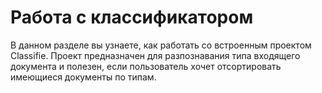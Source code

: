 # Работа с классификатором

В данном разделе вы узнаете, как работать со встроенным проектом Classifie. Проект предназначен для разпознавания типа входящего документа и полезен, если пользователь хочет отсортировать имеющиеся документы по типам.

## 
